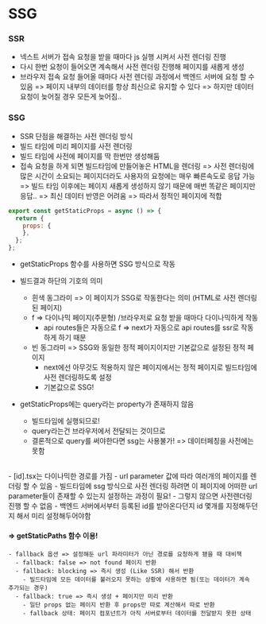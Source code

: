 # SSG

### SSR

- 넥스트 서버가 접속 요청을 받을 때마다 js 실행 시켜서 사전 렌더링 진행
- 다시 한번 요청이 들어오면 계속해서 사전 렌더링 진행해 페이지를 새롭게 생성
- 브라우저 접속 요청 들어올 때마다 사전 렌더링 과정에서 백엔드 서버에 요청 할 수 있음
  => 페이지 내부의 데이터를 항상 최신으로 유지할 수 있다
  => 하지만 데이터 요청이 늦어질 경우 모든게 늦어짐..

### SSG

- SSR 단점을 해결하는 사전 렌더링 방식
- 빌드 타임에 미리 페이지를 사전 렌더링
- 빌드 타임에 사전에 페이지를 딱 한번만 생성해둠
- 접속 요청을 하게 되면 빌드타임에 만들어놓은 HTML을 렌더링
  => 사전 렌더링에 많은 시간이 소요되는 페이지더라도 사용자의 요청에는 매우 빠른속도로 응답 가능
  => 빌드 타임 이후에는 페이지 새롭게 생성하지 않기 때문에 매번 똑같은 페이지만 응답..
  => 최신 데이터 반영은 어려움
  => 따라서 정적인 페이지에 적합

```javaScript
export const getStaticProps = async () => {
  return {
    props: {
    },
  };
};
```

- getStaticProps 함수를 사용하면 SSG 방식으로 작동

- 빌드결과 하단의 기호의 의미

  - 흰색 동그라미 => 이 페이지가 SSG로 작동한다는 의미 (HTML로 사전 렌더링된 페이지)
  - f => 다이나믹 페이지(주문형) /브라우저로 요청 받을 때마다 다이나믹하게 작동
    - api routes들은 자동으로 f => next가 자동으로 api routes를 ssr로 작동하게 하기 때문
  - 빈 동그라미 => SSG와 동일한 정적 페이지이지만 기본값으로 설정된 정적 페이지
    - next에선 아무것도 적용하지 않은 페이지에서는 정적 페이지로 빌드타임에 사전 렌더링하도록 설정
    - 기본값으로 SSG!

- getStaticProps에는 query라는 property가 존재하지 않음
  - 빌드타임에 실행되므로!
  - query라는건 브라우저에서 전달되는 것이므로
  - 결론적으로 query를 써야한다면 ssg는 사용불가!
    => 데이터페칭을 사전에는 못함

<br>
- [id].tsx는 다이나믹한 경로를 가짐
  - url parameter 값에 따라 여러개의 페이지를 렌더링 할 수 있음
  - 빌드타임에 ssg 방식으로 사전 렌더링 하려면 이 페이지에 어떠한 url parameter들이 존재할 수 있는지 설정하는 과정이 필요!
  - 그렇지 않으면 사전렌더링 진행 할 수 없음
  - 백엔드 서버에서부터 등록된 id를 받아온다던지 id 몇개를 지정해두던지 해서 미리 설정해두어야함

#### => getStaticPaths 함수 이용!

    - fallback 옵션 => 설정해둔 url 파라미터가 아닌 경로를 요청하게 됐을 때 대비책
      - fallback: false => not found 페이지 반환
      - fallback: blocking => 즉시 생성 (Like SSR) 해서 반환
        - 빌드타임에 모든 데이터를 불러오지 못하는 상황에 사용하면 됨(또는 데이터가 계속 추가되는 경우)
      - fallback: true => 즉시 생성 + 페이지만 미리 반환
        - 일단 props 없는 페이지 반환 후 props만 따로 계산해서 따로 반환
        - fallback 상태: 페이지 컴포넌트가 아직 서버로부터 데이터를 전달받지 못한 상태
